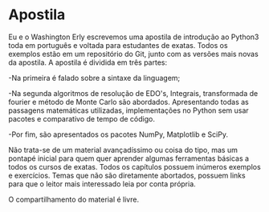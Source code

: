# Apostila
Eu e o Washington Erly escrevemos uma apostila de introdução ao Python3 toda em português e voltada para estudantes de exatas.
Todos os exemplos estão em um repositório do Git, junto com as versões mais novas da apostila.
A apostila é dividida em três partes:

-Na primeira é falado sobre a sintaxe da linguagem;

-Na segunda algoritmos de resolução de EDO's, Integrais, transformada de fourier e método de Monte Carlo são abordados. Apresentando todas as passagens matemáticas utilizadas, implementações no Python sem usar pacotes e comparativo de tempo de código.

-Por fim, são apresentados os pacotes NumPy, Matplotlib e SciPy. 

Não trata-se de um material avançadíssimo ou coisa do tipo, mas um pontapé inicial para quem quer aprender algumas ferramentas básicas a todos os cursos de exatas.
Todos os capítulos possuem inúmeros exemplos e exercícios. Temas que não são diretamente abortados, possuem links para que o leitor mais interessado leia por conta própria.


O compartilhamento do material é livre.
